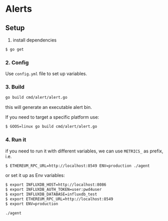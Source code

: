 # Alerts

## Setup 
1. install dependencies 
```bash
$ go get
```

### 2. Config 
Use `config.yml` file to set up variables. 

### 3. Build
```bash
go build cmd/alert/alert.go
```
this will generate an executable alert bin. 

If you need to target a specific platform use: 

```bash
$ GOOS=linux go build cmd/alert/alert.go
```

### 4. Run it
if you need to run it with different variables, we can use `METRICS_` as prefix, i.e.
```bash
$ ETHEREUM_RPC_URL=http://localhost:8549 ENV=production ./agent
```
      
or set it up as Env variables:

```bash
$ export INFLUXDB_HOST=http://localhost:8086
$ export INFLUXDB_AUTH_TOKEN=user:pwd4user
$ export INFLUXDB_DATABASE=influxdb_test
$ export ETHEREUM_RPC_URL=http://localhost:8549
$ export ENV=production

./agent
```